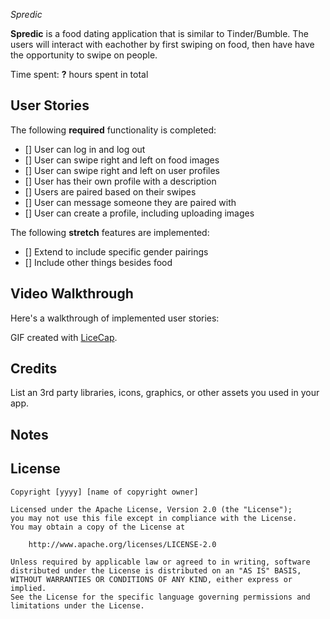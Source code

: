 *Spredic*

**Spredic** is a food dating application that is similar to Tinder/Bumble. The users will interact with eachother by first swiping on food, then have have the opportunity to swipe on people. 

Time spent: **?** hours spent in total

## User Stories

The following **required** functionality is completed:

- [] User can log in and log out
- [] User can swipe right and left on food images
- [] User can swipe right and left on user profiles
- [] User has their own profile with a description
- [] Users are paired based on their swipes
- [] User can message someone they are paired with
- [] User can create a profile, including uploading images 
  

The following **stretch** features are implemented:
- [] Extend to include specific gender pairings 
- [] Include other things besides food
## Video Walkthrough

Here's a walkthrough of implemented user stories:



GIF created with [LiceCap](http://www.cockos.com/licecap/).

## Credits

List an 3rd party libraries, icons, graphics, or other assets you used in your app.



## Notes


## License

    Copyright [yyyy] [name of copyright owner]

    Licensed under the Apache License, Version 2.0 (the "License");
    you may not use this file except in compliance with the License.
    You may obtain a copy of the License at

        http://www.apache.org/licenses/LICENSE-2.0

    Unless required by applicable law or agreed to in writing, software
    distributed under the License is distributed on an "AS IS" BASIS,
    WITHOUT WARRANTIES OR CONDITIONS OF ANY KIND, either express or implied.
    See the License for the specific language governing permissions and
    limitations under the License.
